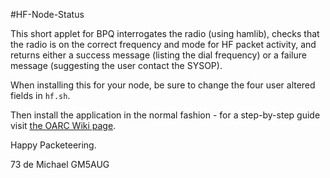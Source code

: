 #HF-Node-Status

This short applet for BPQ interrogates the radio (using hamlib), checks that the radio is on the correct frequency and mode for HF packet activity, and returns either a success message (listing the dial frequency) or a failure message (suggesting the user contact the SYSOP).

When installing this for your node, be sure to change the four user altered fields in `hf.sh`.

Then install the application in the normal fashion - for a step-by-step guide visit [the OARC Wiki page](https://wiki.oarc.uk/packet:linbpq_custom_applications).

Happy Packeteering.

73 de Michael GM5AUG
